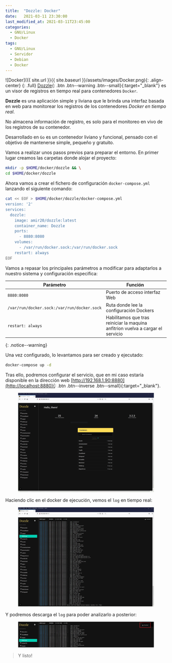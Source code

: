 ```yaml
---
title:  "Dozzle: Docker"
date:   2021-03-11 23:30:00
last_modified_at: 2021-03-11T23:45:00
categories:
  - GNU/Linux
  - Docker
tags:
  - GNU/Linux
  - Servidor
  - Debian
  - Docker
---
```


![Docker]({{ site.url }}{{ site.baseurl }}/assets/images/Docker.png){: .align-center}
{: .full}
[Dozzle](https://dozzle.dev/){: .btn .btn--warning .btn--small}{:target="_blank"} es un visor de registros en tiempo real para contenedores `Docker`.

**Dozzle** es una aplicación simple y liviana que le brinda una interfaz basada en web para monitorear los registros de los contenedores *Docker en tiempo real*. 

No almacena información de registro, es solo para el monitoreo en vivo de los registros de su contenedor.

Desarrollado en `Go` es un contenedor liviano y funcional, pensado con el objetivo de mantenerse simple, pequeño y gratuito.

Vamos a realizar unos pasos previos para preparar el entorno. En primer lugar creamos las carpetas donde alojar el proyecto:

```bash
mkdir -p $HOME/docker/dozzle && \
cd $HOME/docker/dozzle
```

Ahora vamos a crear el fichero de configuración `docker-compose.yml` lanzando el siguiente comando:

```bash
cat << EOF > $HOME/docker/dozzle/docker-compose.yml
version: '2'
services:
  dozzle:
    image: amir20/dozzle:latest
    container_name: Dozzle
    ports:
      - 8880:8080
    volumes:
      - /var/run/docker.sock:/var/run/docker.sock
    restart: always
EOF
```

Vamos a repasar los principales parámetros a modificar para adaptarlos a nuestro sistema y configuración especifica:

| Parámetro | Función |
| ------ | ------ |
| `8880:8080` | Puerto de acceso interfaz Web |
| `/var/run/docker.sock:/var/run/docker.sock` | Ruta donde lee la configuración Dockers |
| `restart: always` | Habilitamos que tras reiniciar la maquina anfitrion vuelva a cargar el servicio |
{: .notice--warning}

Una vez configurado, lo levantamos para ser creado y ejecutado:

```bash
docker-compose up -d
```

Tras ello, podremos configurar el servicio, que en mi caso estaría disponible en la dirección web [http://192.168.1.90:8880](http://localhost:8880){: .btn .btn--inverse .btn--small}{:target="_blank"}.

<figure>
    <a href="/assets/images/posts/dozzle1.jpg"><img src="/assets/images/posts/dozzle1.jpg"></a>
</figure>

Haciendo clic en el docker de ejecución, vemos el `log` en tiempo real:

<figure>
    <a href="/assets/images/posts/dozzle2.jpg"><img src="/assets/images/posts/dozzle2.jpg"></a>
</figure>

Y podremos descarga el `log` para poder analizarlo a posterior:

<figure>
    <a href="/assets/images/posts/dozzle3.jpg"><img src="/assets/images/posts/dozzle3.jpg"></a>
</figure>

> Y listo!

